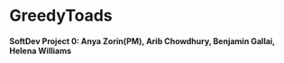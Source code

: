 # GreedyToads
<h4> SoftDev Project 0: Anya Zorin(PM), Arib Chowdhury, Benjamin Gallai, Helena Williams

